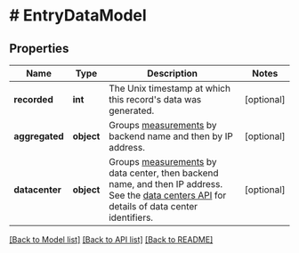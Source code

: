 # # EntryDataModel

## Properties

Name | Type | Description | Notes
------------ | ------------- | ------------- | -------------
**recorded** | **int** | The Unix timestamp at which this record&#39;s data was generated. | [optional]
**aggregated** | **object** | Groups [measurements](#measurements-data-model) by backend name and then by IP address. | [optional]
**datacenter** | **object** | Groups [measurements](#measurements-data-model) by data center, then backend name, and then IP address. See the [data centers API](/reference/api/utils/datacenter/) for details of data center identifiers. | [optional]

[[Back to Model list]](../../README.md#models) [[Back to API list]](../../README.md#endpoints) [[Back to README]](../../README.md)
